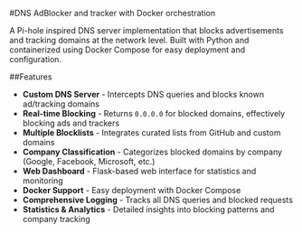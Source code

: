 #DNS AdBlocker and tracker with Docker orchestration

A Pi-hole inspired DNS server implementation that blocks advertisements and tracking domains at the network level. Built with Python and containerized using Docker Compose for easy deployment and configuration.

##Features

- **Custom DNS Server** - Intercepts DNS queries and blocks known ad/tracking domains
- **Real-time Blocking** - Returns `0.0.0.0` for blocked domains, effectively blocking ads and trackers
- **Multiple Blocklists** - Integrates curated lists from GitHub and custom domains
- **Company Classification** - Categorizes blocked domains by company (Google, Facebook, Microsoft, etc.)
- **Web Dashboard** - Flask-based web interface for statistics and monitoring
- **Docker Support** - Easy deployment with Docker Compose
- **Comprehensive Logging** - Tracks all DNS queries and blocked requests
- **Statistics & Analytics** - Detailed insights into blocking patterns and company tracking

